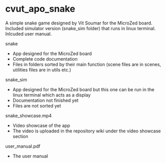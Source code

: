 # cvut_apo_snake
A simple snake game designed by Vit Soumar for the MicroZed board. </br>
Included simulator version (snake_sim folder) that runs in linux terminal. </br>
Inlcuded user manual. </br>

snake  </br>
- App designed for the MicroZed board  </br>
- Complete code documentation  </br>
- Files in folders sorted by their main function (scene files are in scenes, utilities files are in utils etc.) </br>
      
snake_sim  </br>
- App designed for the MicroZed board but this one can be run in the linux terminal which acts as a display </br>
- Documentation not finished yet </br>
- Files are not sorted yet </br>
          
snake_showcase.mp4 </br>
- Video showcase of the app </br>
- The video is uploaded in the repository wiki under the video showcase section </br>

user_manual.pdf  </br>
- The user manual </br>
